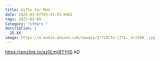 ```yaml
---
title: Gifts for Men
date: 2025-03-07T03:41:15.048Z
tags: 2025-03-09
Category: "others "
description: |
  25.XX
image: https://m.media-amazon.com/images/I/71DCfn-iTTL._SL1500_.jpg
---
```

https://amzlink.to/az0Lmlj8TYjlS   AD